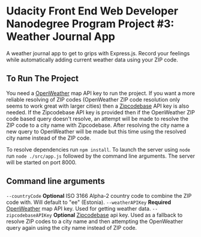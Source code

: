 # Udacity Front End Web Developer Nanodegree Program Project #3: Weather Journal App

A weather journal app to get to grips with Express.js. Record your feelings while automatically adding current weather data using your ZIP code.

## To Run The Project

You need a [OpenWeather](https://openweathermap.org/) map API key to run the project. If you want a more reliable resolving of ZIP codes (OpenWeather ZIP code resolution only seems to work great with larger cities) then a [Zipcodebase](https://zipcodebase.com/) API key is also needed. If the Zipcodebase API key is provided then if the OpenWeather ZIP code based query doesn't resolve, an attempt will be made to resolve the ZIP code to a city name with Zipcodebase. After resolving the city name a new query to OpenWeather will be made but this time using the resolved city name instead of the ZIP code.

To resolve dependencies run `npm install`. To launch the server using `node` run `node ./src/app.js` followed by the command line arguments. The server will be started on port 8000.

## Command line arguments

`--countryCode` **Optional** ISO 3166 Alpha-2 country code to combine the ZIP code with. Will default to "ee" (Estonia).
`--weatherAPIKey` **Required** [OpenWeather](https://openweathermap.org/) map API key. Used for getting weather data.
`--zipcodebaseAPIKey` **Optional** [Zipcodebase](https://zipcodebase.com/) api key. Used as a fallback to resolve ZIP codes to a city name and then attempting the OpenWeather query again using the city name instead of ZIP code.
